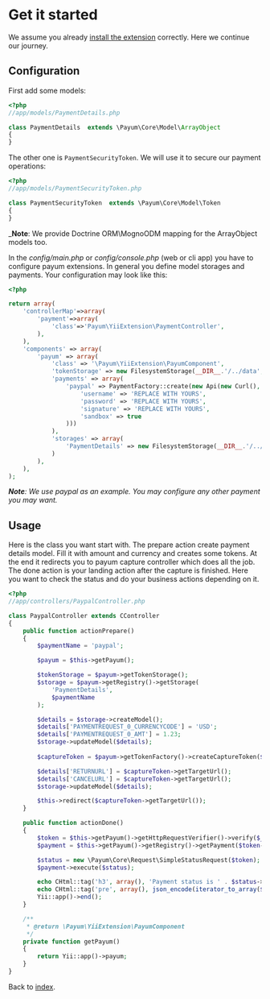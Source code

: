 # Get it started

We assume you already [install the extension](installation.md) correctly. Here we continue our journey.

## Configuration

First add some models:

```php
<?php
//app/models/PaymentDetails.php

class PaymentDetails  extends \Payum\Core\Model\ArrayObject
{
}
```

The other one is `PaymentSecurityToken`.
We will use it to secure our payment operations:

```php
<?php
//app/models/PaymentSecurityToken.php

class PaymentSecurityToken  extends \Payum\Core\Model\Token
{
}
```

_**Note**: We provide Doctrine ORM\MognoODM mapping for the ArrayObject models too.

In the _config/main.php_ or _config/console.php_ (web or cli app) you have to configure payum extensions.
In general you define model storages and payments.
Your configuration may look like this:

```php
<?php

return array(
    'controllerMap'=>array(
        'payment'=>array(
            'class'=>'Payum\YiiExtension\PaymentController',
        ),
    ),
    'components' => array(
        'payum' => array(
            'class' => '\Payum\YiiExtension\PayumComponent',
            'tokenStorage' => new FilesystemStorage(__DIR__.'/../data', 'PaymentSecurityToken', 'hash'),
            'payments' => array(
                'paypal' => PaymentFactory::create(new Api(new Curl(), array(
                    'username' => 'REPLACE WITH YOURS',
                    'password' => 'REPLACE WITH YOURS',
                    'signature' => 'REPLACE WITH YOURS',
                    'sandbox' => true
                )))
            ),
            'storages' => array(
                'PaymentDetails' => new FilesystemStorage(__DIR__.'/../data', 'PaymentDetails'),
            )
        ),
    ),
);
```

_**Note**: We use paypal as an example. You may configure any other payment you may want._
 
## Usage

Here is the class you want start with.
The prepare action create payment details model.
Fill it with amount and currency and creates some tokens.
At the end it redirects you to payum capture controller which does all the job.
The done action is your landing action after the capture is finished.
Here you want to check the status and do your business actions depending on it.

```php
<?php
//app/controllers/PaypalController.php

class PaypalController extends CController
{
    public function actionPrepare()
    {
        $paymentName = 'paypal';

        $payum = $this->getPayum();

        $tokenStorage = $payum->getTokenStorage();
        $storage = $payum->getRegistry()->getStorage(
            'PaymentDetails',
            $paymentName
        );

        $details = $storage->createModel();
        $details['PAYMENTREQUEST_0_CURRENCYCODE'] = 'USD';
        $details['PAYMENTREQUEST_0_AMT'] = 1.23;
        $storage->updateModel($details);
        
        $captureToken = $payum->getTokenFactory()->createCaptureToken($paymentName, $details, 'paypal/done');

        $details['RETURNURL'] = $captureToken->getTargetUrl();
        $details['CANCELURL'] = $captureToken->getTargetUrl();
        $storage->updateModel($details);

        $this->redirect($captureToken->getTargetUrl());
    }

    public function actionDone()
    {
        $token = $this->getPayum()->getHttpRequestVerifier()->verify($_REQUEST);
        $payment = $this->getPayum()->getRegistry()->getPayment($token->getPaymentName());

        $status = new \Payum\Core\Request\SimpleStatusRequest($token);
        $payment->execute($status);

        echo CHtml::tag('h3', array(), 'Payment status is ' . $status->getStatus());
        echo CHtml::tag('pre', array(), json_encode(iterator_to_array($status->getModel()), JSON_PRETTY_PRINT));
        Yii::app()->end();
    }

    /**
     * @return \Payum\YiiExtension\PayumComponent
     */
    private function getPayum()
    {
        return Yii::app()->payum;
    }
}
```

Back to [index](index.md).
